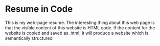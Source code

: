 # Resume in Code
This is my web-page resume. The interesting thing about this web page is that the visible content of this website is HTML code. If the content for the website is copied and saved as .html, it will produce a website which is semantically structured
